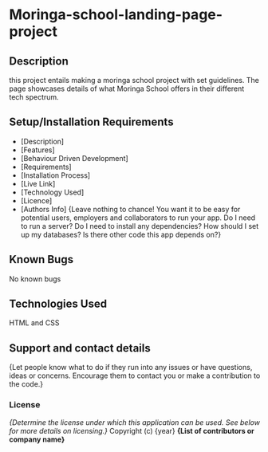 # Moringa-school-landing-page-project

## Description
this project entails making a moringa school project with set guidelines. The page showcases details of what Moringa School offers in their different tech spectrum.
## Setup/Installation Requirements
 - [Description]
 - [Features]
 - [Behaviour Driven Development]
 - [Requirements]
 - [Installation Process]
 - [Live Link]
 - [Technology  Used]
 - [Licence]
 - [Authors Info]
{Leave nothing to chance! You want it to be easy for potential users, employers and collaborators to run your app. Do I need to run a server? Do I need to install any dependencies? How should I set up my databases? Is there other code this app depends on?}
## Known Bugs
No known bugs
## Technologies Used
HTML and CSS
## Support and contact details
{Let people know what to do if they run into any issues or have questions, ideas or concerns.  Encourage them to contact you or make a contribution to the code.}
### License
*{Determine the license under which this application can be used.  See below for more details on licensing.}*
Copyright (c) {year} **{List of contributors or company name}**
